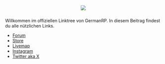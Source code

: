<p align="center" style="font-size: 25px;">                                                      
<img src="../../../assets/images/icon.png"/>
<br>

</p>
Willkommen im offiziellen Linktree von GermanRP. In diesem Beitrag findest du alle nützlichen Links.

+ [Forum](https://germanrp.eu/forum/)
+ [Store](https://germanrpofficial.tebex.io/)
+ [Livemap](https://map.germanrp.eu/)
+ [Instagram](https://www.instagram.com/germanrp.pr/)
+ [Twitter aka X](https://twitter.com/GermanRP3)

